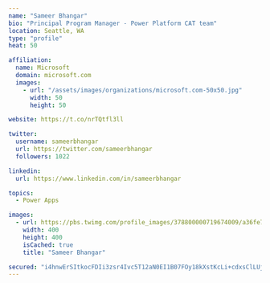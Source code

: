 ```yaml
---
name: "Sameer Bhangar"
bio: "Principal Program Manager - Power Platform CAT team"
location: Seattle, WA
type: "profile"
heat: 50

affiliation:
  name: Microsoft
  domain: microsoft.com
  images:
    - url: "/assets/images/organizations/microsoft.com-50x50.jpg"
      width: 50
      height: 50

website: https://t.co/nrTQtfl3ll

twitter:
  username: sameerbhangar
  url: https://twitter.com/sameerbhangar
  followers: 1022

linkedin:
  url: https://www.linkedin.com/in/sameerbhangar

topics:
  - Power Apps

images:
  - url: https://pbs.twimg.com/profile_images/378800000719674009/a36fe7ddfab1778b76e5793772e43798_400x400.jpeg
    width: 400
    height: 400
    isCached: true
    title: "Sameer Bhangar"

secured: "i4hnwErSItkocFDIi3zsr4Ivc5T12aN0EI1B07FOy18kXstKcLi+cdxsClLUjMLqY9YQlXdDpXElRjnFfOedAxFVWY+VWIzC46XqDBwBqom6sELOc01B5J/5Ez58HQZyBEI+lnfkwIpvqwefhRnka6dDCS1CDnCyHjAYlLYDebLjKHZgSeeDidHETwb8jwNcGcNUSeq8teLzdKbHWkLxF4MlUK1fscVJBU1uKz91oSdsyganCXXwOZbCoo9dAVuC527TqN5Y5mtKMp5NhyENS/rpvHYmSLnl2be199qLSSILW6Tgl5tN1oqiyyiWiBcZLuJH93cuungK5Xu2hglzZ827nq8neYqjG//y1YOdTXiYpWVRf0yuaFJCkpfP4VCw2TwYZc6UQrju45/iNBF0FXSy9GIisqtqZf2OFWYstvM=;lhvOQsnrDP/e1akHjIZuWw=="
---
```


